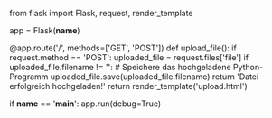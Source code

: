 from flask import Flask, request, render_template

app = Flask(__name__)

@app.route('/', methods=['GET', 'POST'])
def upload_file():
    if request.method == 'POST':
        uploaded_file = request.files['file']
        if uploaded_file.filename != '':
            # Speichere das hochgeladene Python-Programm
            uploaded_file.save(uploaded_file.filename)
            return 'Datei erfolgreich hochgeladen!'
    return render_template('upload.html')

if __name__ == '__main__':
    app.run(debug=True)

